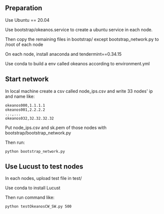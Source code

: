 ## Preparation

Use Ubuntu == 20.04

Use bootstrap/okeanos.service to create a ubuntu service in each node.

Then copy the remaining files in bootstrap/ except bootstrap_network.py to /root of each node

On each node, install anaconda and tendermint==0.34.15

Use conda to build a env called okeanos according to environment.yml

## Start network

In local machine create a csv called node_ips.csv and write 33 nodes' ip and name like:

```
okeanos000,1.1.1.1
okeanos001,2.2.2.2
...,...
okeanos032,32.32.32.32
```

Put node_ips.csv and sk.pem of those nodes with bootstrap/bootstrap_network.py

Then run:

```
python bootstrap_network.py
```

 

## Use Lucust to test nodes
In each nodes, upload test file in test/

Use conda to install Lucust

Then run command like:

```
python testOkeanosCW_SW.py 500
```
